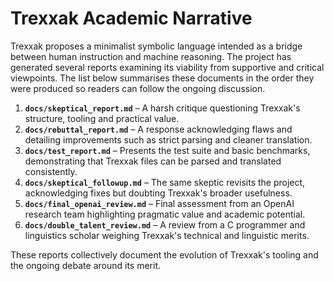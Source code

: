 # Trexxak Academic Narrative

Trexxak proposes a minimalist symbolic language intended as a bridge between human instruction and machine reasoning. The project has generated several reports examining its viability from supportive and critical viewpoints. The list below summarises these documents in the order they were produced so readers can follow the ongoing discussion.

1. **`docs/skeptical_report.md`** – A harsh critique questioning Trexxak's structure, tooling and practical value.
2. **`docs/rebuttal_report.md`** – A response acknowledging flaws and detailing improvements such as strict parsing and cleaner translation.
3. **`docs/test_report.md`** – Presents the test suite and basic benchmarks, demonstrating that Trexxak files can be parsed and translated consistently.
4. **`docs/skeptical_followup.md`** – The same skeptic revisits the project, acknowledging fixes but doubting Trexxak's broader usefulness.
5. **`docs/final_openai_review.md`** – Final assessment from an OpenAI research team highlighting pragmatic value and academic potential.
6. **`docs/double_talent_review.md`** – A review from a C programmer and linguistics scholar weighing Trexxak's technical and linguistic merits.

These reports collectively document the evolution of Trexxak's tooling and the ongoing debate around its merit.
